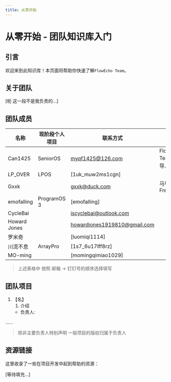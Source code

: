 ```yaml
---
title: 从零开始
---
```

# 从零开始 - 团队知识库入门

<!-- 拿kimi跑的 有时间的话来润色一下 -->

## 引言

欢迎来到此知识库！本页面将帮助你快速了解`FlowEcho Team`。<!--无论你是新加入的成员还是外部合作伙伴，这里都有你需要的信息。-->

## 关于团队

[呃 这一段不是我负责的...]

## 团队成员

|    名称   |现阶段个人项目|联系方式|其它|
|-----------|--------|-------|----|
| Can1425       | SeniorOS      |[myqf1425@126.com](mailto:myqf1425@126.com)             | FlowEcho Team领导人 |
| LP_OVER       | LPOS          | [1uk_muw2ms1cgn]                                       |                    |
| Gxxk          |               | [gxxk@duck.com](mailto:gxxk@duck.com)                  | 马甲：Frez79        |
| emofalling    | ProgramOS 3   |  [emofalling]                                          |                    |
| CycleBai      |               | [iscyclebai@outlook.com](mailto:iscyclebai@outlook.com)|                    |
| Howard Jones  |               | [howardjones1919810@gmail.com](mailto:howardjones1919810@gmail.com)  |      |
| 罗米奇         |               |  [luomiqi1114]                                         |                    |
| 川流不息       | ArrayPro      | [1s7_6u17lff8rz]                                       |                    |
| MO-ming       |               | [momingqimiao1029]                                     |                    |

> 上述表格中 按照 邮箱 -> 钉钉号的顺序选择填写

## 团队项目

1. 【名】
    1. 介绍
    - 负责人:

......

> 除非主要负责人特别声明 一般项目的版权归属于负责人

## 资源链接

这里收录了一些在项目开发中起到帮助的资源：

[等待填充...]
